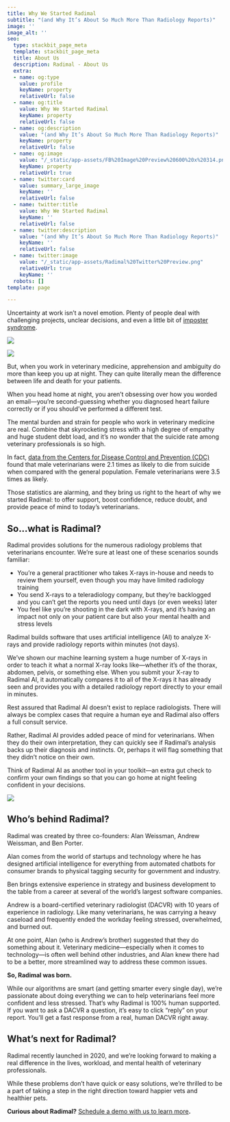 ```yaml
---
title: Why We Started Radimal
subtitle: "(and Why It’s About So Much More Than Radiology Reports)"
image: ''
image_alt: ''
seo:
  type: stackbit_page_meta
  template: stackbit_page_meta
  title: About Us
  description: Radimal - About Us
  extra:
  - name: og:type
    value: profile
    keyName: property
    relativeUrl: false
  - name: og:title
    value: Why We Started Radimal
    keyName: property
    relativeUrl: false
  - name: og:description
    value: "(and Why It’s About So Much More Than Radiology Reports)"
    keyName: property
    relativeUrl: false
  - name: og:image
    value: "/_static/app-assets/FB%20Image%20Preview%20600%20x%20314.png"
    keyName: property
    relativeUrl: true
  - name: twitter:card
    value: summary_large_image
    keyName: ''
    relativeUrl: false
  - name: twitter:title
    value: Why We Started Radimal
    keyName: ''
    relativeUrl: false
  - name: twitter:description
    value: "(and Why It’s About So Much More Than Radiology Reports)"
    keyName: ''
    relativeUrl: false
  - name: twitter:image
    value: "/_static/app-assets/Radimal%20Twitter%20Preview.png"
    relativeUrl: true
    keyName: ''
  robots: []
template: page

---
```

Uncertainty at work isn’t a novel emotion. Plenty of people deal with challenging projects, unclear decisions, and even a little bit of [imposter syndrome](https://www.apa.org/science/about/psa/2018/09/imposter-syndrome).

![](/images/giphy.gif)

![](/images/giphy-2.gif)

But, when you work in veterinary medicine, apprehension and ambiguity do more than keep you up at night. They can quite literally mean the difference between life and death for your patients.

When you head home at night, you aren’t obsessing over how you worded an email—you’re second-guessing whether you diagnosed heart failure correctly or if you should’ve performed a different test.

The mental burden and strain for people who work in veterinary medicine are real. Combine that skyrocketing stress with a high degree of empathy and huge student debt load, and it’s no wonder that the suicide rate among veterinary professionals is so high.

In fact, [data from the Centers for Disease Control and Prevention (CDC)](https://www.cdc.gov/media/releases/2018/p1220-veterinarians-suicide.html) found that male veterinarians were 2.1 times as likely to die from suicide when compared with the general population. Female veterinarians were 3.5 times as likely.

Those statistics are alarming, and they bring us right to the heart of why we started Radimal: to offer support, boost confidence, reduce doubt, and provide peace of mind to today’s veterinarians.

## **So...what is Radimal?**

Radimal provides solutions for the numerous radiology problems that veterinarians encounter. We’re sure at least one of these scenarios sounds familiar:

* You’re a general practitioner who takes X-rays in-house and needs to review them yourself, even though you may have limited radiology training
* You send X-rays to a teleradiology company, but they’re backlogged and you can’t get the reports you need until days (or even weeks) later
* You feel like you’re shooting in the dark with X-rays, and it’s having an impact not only on your patient care but also your mental health and stress levels

Radimal builds software that uses artificial intelligence (AI) to analyze X-rays and provide radiology reports within minutes (not days).

We’ve shown our machine learning system a huge number of X-rays in order to teach it what a normal X-ray looks like—whether it’s of the thorax, abdomen, pelvis, or something else. When you submit your X-ray to Radimal AI, it automatically compares it to all of the X-rays it has already seen and provides you with a detailed radiology report directly to your email in minutes.

Rest assured that Radimal AI doesn’t exist to replace radiologists. There will always be complex cases that require a human eye and Radimal also offers a full consult service.

Rather, Radimal AI provides added peace of mind for veterinarians. When they do their own interpretation, they can quickly see if Radimal’s analysis backs up their diagnosis and instincts. Or, perhaps it will flag something that they didn’t notice on their own.

Think of Radimal AI as another tool in your toolkit—an extra gut check to confirm your own findings so that you can go home at night feeling confident in your decisions.

![](/images/giphy-1.gif)

## **Who’s behind Radimal?**

Radimal was created by three co-founders: Alan Weissman, Andrew Weissman, and Ben Porter.

Alan comes from the world of startups and technology where he has designed artificial intelligence for everything from automated chatbots for consumer brands to physical tagging security for government and industry.

Ben brings extensive experience in strategy and business development to the table from a career at several of the world’s largest software companies.

Andrew is a board-certified veterinary radiologist (DACVR) with 10 years of experience in radiology. Like many veterinarians, he was carrying a heavy caseload and frequently ended the workday feeling stressed, overwhelmed, and burned out.

At one point, Alan (who is Andrew’s brother) suggested that they do something about it. Veterinary medicine—especially when it comes to technology—is often well behind other industries, and Alan knew there had to be a better, more streamlined way to address these common issues.

**So, Radimal was born.**

While our algorithms are smart (and getting smarter every single day), we’re passionate about doing everything we can to help veterinarians feel more confident and less stressed. That’s why Radimal is 100% human supported. If you want to ask a DACVR a question, it’s easy to click “reply” on your report. You’ll get a fast response from a real, human DACVR right away.

## **What’s next for Radimal?**

Radimal recently launched in 2020, and we’re looking forward to making a real difference in the lives, workload, and mental health of veterinary professionals.

While these problems don’t have quick or easy solutions, we’re thrilled to be a part of taking a step in the right direction toward happier vets and healthier pets.

**Curious about Radimal?** [Schedule a demo with us to learn more](https://www.radimal.ai/signup?utm_source=blog)**.**